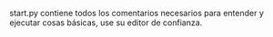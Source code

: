 start.py contiene todos los comentarios necesarios para entender y ejecutar cosas básicas, use su editor de confianza.

